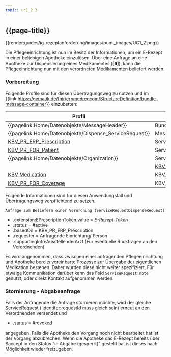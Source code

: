 ```yaml
---
topic: uc1_2.3
---
```


## {{page-title}}

{{render:guides/ig-rezeptanforderung/images/puml_images/UC1_2.png}}

Die Pflegeeinrichtung ist nun im Besitz der Informationen, um ein E-Rezept in einer beliebigen Apotheke einzulösen. Über eine Anfrage an eine Apotheke zur Dispensierung eines Medikamentes (**[6]**), kann die Pflegeeinrichtung nun mit den verordneten Medikamenten beliefert werden.

### Vorbereitung

Folgende Profile sind für diesen Übertragungsweg zu nutzen und im {{link:https://gematik.de/fhir/erpmedreqcom/StructureDefinition/bundle-message-container}} einzubetten:

|Profil|Referenziert in|Optional|
|---|---|---|
|{{pagelink:Home/Datenobjekte/MessageHeader}}|BundleMessageContainer.entry||
|{{pagelink:Home/Datenobjekte/Dispense_ServiceRequest}}|MessageHeaderRequestHeader.focus||
|[KBV_PR_ERP_Prescription](https://fhir.kbv.de/StructureDefinition/KBV_PR_ERP_Prescription)|ServiceRequestDispenseRequest.basedOn||
|[KBV_PR_FOR_Patient](https://fhir.kbv.de/StructureDefinition/KBV_PR_FOR_Patient)|ServiceRequestDispenseRequest.subject||
|{{pagelink:Home/Datenobjekte/Organization}}|ServiceRequestDispenseRequest.performer||
||[KBV_PR_FOR_Practitioner](https://fhir.kbv.de/StructureDefinition/KBV_PR_FOR_Practitioner)|ServiceRequestDispenseRequest.supportingInfo:AusstellenderArzt||
|[KBV Medication](https://simplifier.net/erezept/~resources?text=medication&category=Profile&sortBy=RankScore_desc)|KBV_PR_ERP_Prescription.medication[x]||
|[KBV_PR_FOR_Coverage](https://fhir.kbv.de/StructureDefinition/KBV_PR_FOR_Coverage)|KBV_PR_ERP_Prescription.coverage||

Folgende Informationen sind für diesen Anwendungsfall und Übertragungsweg verpflichtend zu setzen.

`Anfrage zum Beliefern einer Verordnung (ServiceRequestDispenseRequest)`

* .extension:EPrescriptionToken.value = *E-Rezept-Token*
* .status = #active
* .basedOn = KBV_PR_ERP_Prescription
* .requester = Anfragende Einrichtung/ Person
* .supportingInfo:AusstellenderArzt (Für eventuelle Rückfragen an den Verordnenden)

Es wird angenommen, dass zwischen einer anfragenden Pflegeeinrichtung und Apotheke bereits vereinbarte Prozesse zur Übergabe der eigentlichen Medikation bestehen. Daher wurden diese nicht weiter spezifiziert. Für etwaige Kommunikation darüber kann das Feld `ServiceRequest.note` genutzt, oder direkt Kontakt aufgenommen werden.

### Stornierung - Abgabeanfrage

Falls der Anfragende die Anfrage stornieren möchte, wird der gleiche ServiceRequest (.identifer:requestId muss gleich sein) erneut an den Verordnenden versendet und

* .status = #revoked

angegeben. Falls die Apotheke den Vorgang noch nicht bearbeitet hat ist der Vorgang abzubrechen. Wenn die Apotheke das E-Rezept bereits über $accept in den Status "in Abgabe (gesperrt)" gestellt hat ist dieses nach Möglichkeit wieder freizugeben.
